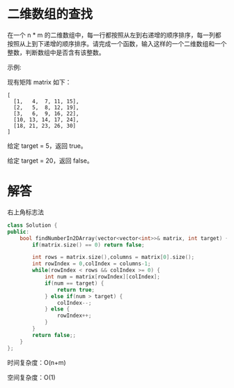 # 二维数组的查找

在一个 n * m 的二维数组中，每一行都按照从左到右递增的顺序排序，每一列都按照从上到下递增的顺序排序。请完成一个函数，输入这样的一个二维数组和一个整数，判断数组中是否含有该整数。

 

示例:

现有矩阵 matrix 如下：
```
[
  [1,   4,  7, 11, 15],
  [2,   5,  8, 12, 19],
  [3,   6,  9, 16, 22],
  [10, 13, 14, 17, 24],
  [18, 21, 23, 26, 30]
]
```
给定 target = 5，返回 true。

给定 target = 20，返回 false。

# 解答

右上角标志法

```C++
class Solution {
public:
    bool findNumberIn2DArray(vector<vector<int>>& matrix, int target) {
        if(matrix.size() == 0) return false;

        int rows = matrix.size(),columns = matrix[0].size();
        int rowIndex = 0,colIndex = columns-1;
        while(rowIndex < rows && colIndex >= 0) {
            int num = matrix[rowIndex][colIndex];
            if(num == target) {
                return true;
            } else if(num > target) {
                colIndex--;
            } else {
                rowIndex++;
            }
        }
        return false;;
    }
};
```
时间复杂度：O(n+m)

空间复杂度：O(1)


